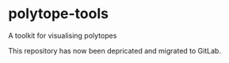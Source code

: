 # polytope-tools
A toolkit for visualising polytopes

This repository has now been depricated and migrated to GitLab.
